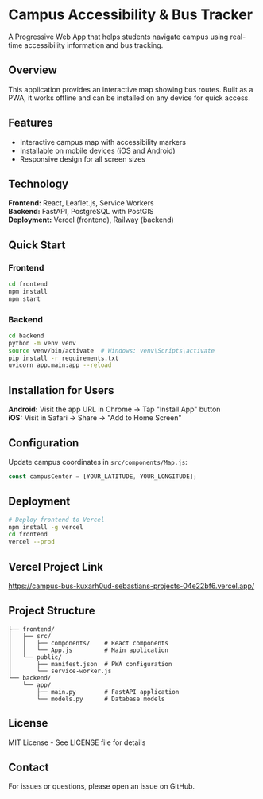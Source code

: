 # Campus Accessibility & Bus Tracker

A Progressive Web App that helps students navigate campus using real-time accessibility information and bus tracking.

## Overview

This application provides an interactive map showing bus routes. Built as a PWA, it works offline and can be installed on any device for quick access.

## Features

- Interactive campus map with accessibility markers
- Installable on mobile devices (iOS and Android)
- Responsive design for all screen sizes

## Technology

**Frontend:** React, Leaflet.js, Service Workers  
**Backend:** FastAPI, PostgreSQL with PostGIS  
**Deployment:** Vercel (frontend), Railway (backend)

## Quick Start

### Frontend
```bash
cd frontend
npm install
npm start
```

### Backend
```bash
cd backend
python -m venv venv
source venv/bin/activate  # Windows: venv\Scripts\activate
pip install -r requirements.txt
uvicorn app.main:app --reload
```

## Installation for Users

**Android:** Visit the app URL in Chrome → Tap "Install App" button  
**iOS:** Visit in Safari → Share → "Add to Home Screen"

## Configuration

Update campus coordinates in `src/components/Map.js`:
```javascript
const campusCenter = [YOUR_LATITUDE, YOUR_LONGITUDE];
```

## Deployment

```bash
# Deploy frontend to Vercel
npm install -g vercel
cd frontend
vercel --prod
```

## Vercel Project Link
https://campus-bus-kuxarh0ud-sebastians-projects-04e22bf6.vercel.app/

## Project Structure

```
├── frontend/
│   ├── src/
│   │   ├── components/    # React components
│   │   └── App.js         # Main application
│   └── public/
│       ├── manifest.json  # PWA configuration
│       └── service-worker.js
└── backend/
    └── app/
        ├── main.py        # FastAPI application
        └── models.py      # Database models
```

## License

MIT License - See LICENSE file for details

## Contact

For issues or questions, please open an issue on GitHub.
